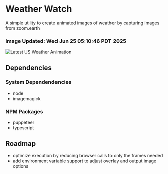 # Weather Watch

A simple utility to create animated images of weather by capturing images from zoom.earth

### Image Updated: Wed Jun 25 05:10:46 PDT 2025

![Latest US Weather Animation](animations/2025-06-25.webp)

## Dependencies
### System Dependendencies
* node
* imagemagick
### NPM Packages
* puppeteer
* typescript

## Roadmap
* optimize execution by reducing browser calls to only the frames needed
* add environment variable support to adjust overlay and output image options
